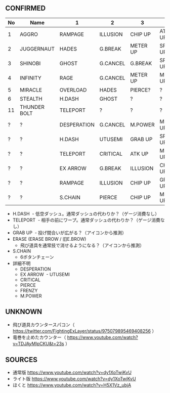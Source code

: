 ## CONFIRMED

|No|Name|1|2|3|4|5|Note|
|--|----|-|-|-|-|-|----|
|1|AGGRO|RAMPAGE|ILLUSION|CHIP UP|ATK UP|ATK UP|βから変更なし|
|2|JUGGERNAUT|HADES|G.BREAK|METER UP|SPEED UP|ATK UP|βから変更なし|
|3|SHINOBI|GHOST|G.CANCEL|G.BREAK|SPEED UP|ATK UP|βから変更なし|
|4|INFINITY|RAGE|G.CANCEL|METER UP|METER UP|METER UP|βから変更なし|
|5|MIRACLE|OVERLOAD|HADES|PIERCE?|?|?|βはILLUSION、GC、GB|
|6|STEALTH|H.DASH|GHOST|?|?|?||
|11|THUNDER BOLT|TELEPORT|?|?|?|?|ブレアPVより|
|?|?|DESPERATION|G.CANCEL|M.POWER|METER UP|METER UP|ほくとPVなど|
|?|?|H.DASH|UTUSEMI|GRAB UP|SPEED UP|SPEED UP|通常版PV|
|?|?|TELEPORT|CRITICAL|ATK UP|METER UP|FRENZY|通常版PV。サンダーボルトか？|
|?|?|EX ARROW|G.BREAK|ILLUSION|CHIP UP|FRENZY|通常版PV|
|?|?|RAMPAGE|ILLUSION|CHIP UP|GRAB UP|ERASE|通常版PV|
|?|?|S.CHAIN|PIERCE|CHIP UP|METER UP|ERASE|https://twitter.com/miharasan/status/981756364622974976|


- H.DASH
  - 低空ダッシュ。通常ダッシュの代わりか？（ゲージ消費なし）
- TELEPORT
  - 相手の前にワープ。通常ダッシュの代わりか？（ゲージ消費なし）
- GRAB UP
  - 投げ間合いが広がる？（アイコンから推測）
- ERASE (ERASE BROW / 旧E.BROW)
  - 飛び道具を通常技で消せるようになる？（アイコンから推測）
- S.CHAIN
  - 6ボタンチェーン
- 詳細不明
  - DESPERATION
  - EX ARROW
  - UTUSEMI
  - CRITICAL
  - PIERCE
  - FRENZY
  - M.POWER


## UNKNOWN

- 飛び道具カウンタースパコン（ https://twitter.com/FightingExLayer/status/975079895469408256 ）
- 竜巻を止めたカウンター（ https://www.youtube.com/watch?v=TDJAyMIpCKU&t=23s ）


## SOURCES

- 通常版 https://www.youtube.com/watch?v=dy1XoTwjKvU
- ライト版 https://www.youtube.com/watch?v=dy1XoTwjKvU
- ほくと https://www.youtube.com/watch?v=H5X1Vz_ubjA
